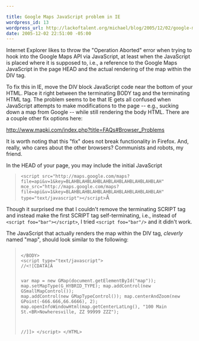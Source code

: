 ```yaml
--- 

title: Google Maps JavaScript problem in IE
wordpress_id: 13
wordpress_url: http://lackoftalent.org/michael/blog/2005/12/02/google-maps-javascript-problem-in-ie/
date: 2005-12-02 22:51:00 -05:00
---
```

Internet Explorer likes to throw the "Operation Aborted" error when trying to hook into the Google Maps API via JavaScript, at least when the JavaScript is placed where it is supposed to, i.e., a reference to the Google Maps JavaScript in the page HEAD and the actual rendering of the map within the DIV tag.

To fix this in IE, move the DIV block JavaScript code near the bottom of your HTML. Place it right between the terminating BODY tag and the terminating HTML tag. The problem seems to be that IE gets all confused when JavaScript attempts to make modifications to the page -- e.g., sucking down a map from Google -- while still rendering the body HTML. There are a couple other fix options here:

http://www.mapki.com/index.php?title=FAQs#Browser_Problems

It is worth noting that this "fix" does not break functionality in Firefox. And, really, who cares about the other browsers? Communists and robots, my friend.

In the HEAD of your page, you may include the initial JavaScript
<blockquote><code>&lt;script src="http://maps.google.com/maps?file=api&v=1&key=BLAHBLAHBLAHBLAHBLAHBLAHBLAHBLAHBLAH" mce_src="http://maps.google.com/maps?file=api&v=1&key=BLAHBLAHBLAHBLAHBLAHBLAHBLAHBLAHBLAH" type="text/javascript"&gt;&lt;/script&gt;</code>Â </blockquote>
Though it surprised me that I couldn't remove the terminating SCRIPT tag and instead make the first SCRIPT tag self-terminating, i.e., instead of <code>&lt;script foo="bar"&gt;&lt;/script&gt;</code>, I tried <code>&lt;script foo="bar"/&gt;</code> and it didn't work.

The JavaScript that actually renders the map within the DIV tag, <em>cleverly</em> named "map", should look similar to the following:
<blockquote><code>
&lt;/BODY&gt;
&lt;script type="text/javascript"&gt;
//&lt;![CDATA[Â 

var map = new GMap(document.getElementById("map"));
map.setMapType(G_HYBRID_TYPE);
map.addControl(new GSmallMapControl());
map.addControl(new GMapTypeControl());
map.centerAndZoom(new GPoint(-666.666,66.6666), 2);
map.openInfoWindowHtml(map.getCenterLatLng(), "100 Main St.&lt;BR&gt;Nowheresville, ZZ 99999
ZZZ");

//]]&gt;
&lt;/script&gt;
&lt;/HTML&gt;
</code></blockquote>
